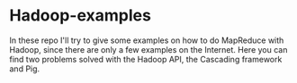 Hadoop-examples
===============
In these repo I'll try to give some examples on how to do MapReduce with Hadoop, since there are only a few examples on the Internet. Here you can find two problems solved with the Hadoop API, the Cascading framework and Pig.
